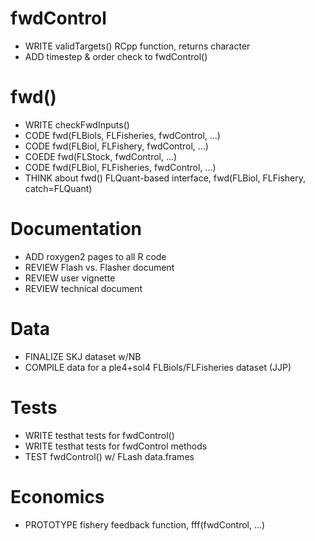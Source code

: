 
# fwdControl

- WRITE validTargets() RCpp function, returns character
- ADD timestep & order check to fwdControl()

# fwd()

- WRITE checkFwdInputs()
- CODE fwd(FLBiols, FLFisheries, fwdControl, ...)
- CODE fwd(FLBiol, FLFishery, fwdControl, ...)
- COEDE fwd(FLStock, fwdControl, ...)
- CODE fwd(FLBiol, FLFisheries, fwdControl, ...)
- THINK about fwd() FLQuant-based interface, fwd(FLBiol, FLFishery, catch=FLQuant)

# Documentation

- ADD roxygen2 pages to all R code
- REVIEW Flash vs. Flasher document
- REVIEW user vignette
- REVIEW technical document

# Data

- FINALIZE SKJ dataset w/NB
- COMPILE data for a ple4+sol4 FLBiols/FLFisheries dataset (JJP)

# Tests

- WRITE testhat tests for fwdControl()
- WRITE testhat tests for fwdControl methods
- TEST fwdControl() w/ FLash data.frames

# Economics

- PROTOTYPE fishery feedback function, fff(fwdControl, ...)
